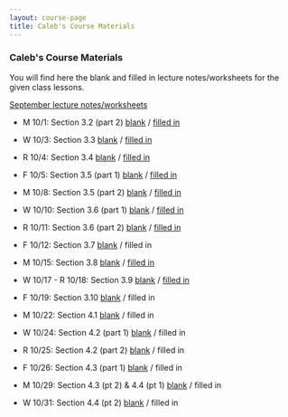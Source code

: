 ```yaml
---
layout: course-page
title: Caleb's Course Materials
---
```


### Caleb's Course Materials

You will find here the blank and filled in lecture notes/worksheets for the given class lessons.


[September lecture notes/worksheets](cmf02s)

* M 10/1: Section 3.2 (part 2) [blank](assets/caleb/ch3/3-2-part2_blank.pdf)  /  [filled in](assets/caleb/ch3/3-2-part2_comp.pdf)
* W 10/3: Section 3.3 [blank](assets/caleb/ch3/3-3_blank.pdf)  /  [filled in](assets/caleb/ch3/3-3_comp.pdf)
* R 10/4: Section 3.4 [blank](assets/caleb/ch3/3-4_blank.pdf)  /  [filled in](assets/caleb/ch3/3-4_comp.pdf)
* F 10/5: Section 3.5 (part 1) [blank](assets/caleb/ch3/3-5-part1_blank.pdf)  /  [filled in](assets/caleb/ch3/3-5-part1_comp.pdf)

* M 10/8: Section 3.5 (part 2) [blank](assets/caleb/ch3/3-5-part2_blank.pdf)  /  [filled in](assets/caleb/ch3/3-5-part2_comp.pdf)
* W 10/10: Section 3.6 (part 1) [blank](assets/caleb/ch3/3-6-part1_blank.pdf)  /  [filled in](assets/caleb/ch3/3-6-part1_comp.pdf)
* R 10/11: Section 3.6 (part 2) [blank](assets/caleb/ch3/3-6-part2_blank.pdf)  /  [filled in](assets/caleb/ch3/3-6-part2_comp.pdf)
* F 10/12: Section 3.7 [blank](assets/caleb/ch3/3-7_blank.pdf)  /  filled in

* M 10/15: Section 3.8 [blank](assets/caleb/ch3/3-8_blank.pdf)  /  [filled in](assets/caleb/ch3/3-8_comp.pdf)
* W 10/17 - R 10/18: Section 3.9 [blank](assets/caleb/ch3/3-9_blank.pdf)  /  [filled in](assets/caleb/ch3/3-9_comp.pdf)
* F 10/19: Section 3.10 [blank](assets/caleb/ch3/3-10_blank.pdf)  /  filled in

* M 10/22: Section 4.1 [blank](assets/caleb/ch4/4-1_blank.pdf)  /  filled in
* W 10/24: Section 4.2 (part 1) [blank](assets/caleb/ch4/4-2-part1_blank.pdf)  /  filled in
* R 10/25: Section 4.2 (part 2) [blank](assets/caleb/ch4/4-2-part2_blank.pdf)  /  filled in
* F 10/26: Section 4.3 (part 1) [blank](assets/caleb/ch4/4-3-part1_blank.pdf)  /  filled in

* M 10/29: Section 4.3 (pt 2) & 4.4 (pt 1) [blank](assets/caleb/ch3/4-3-part2__4-4-part1_blank.pdf)  /  filled in
* W 10/31: Section 4.4 (pt 2) [blank](assets/caleb/ch4/4-4-part2_blank.pdf)  /  filled in
